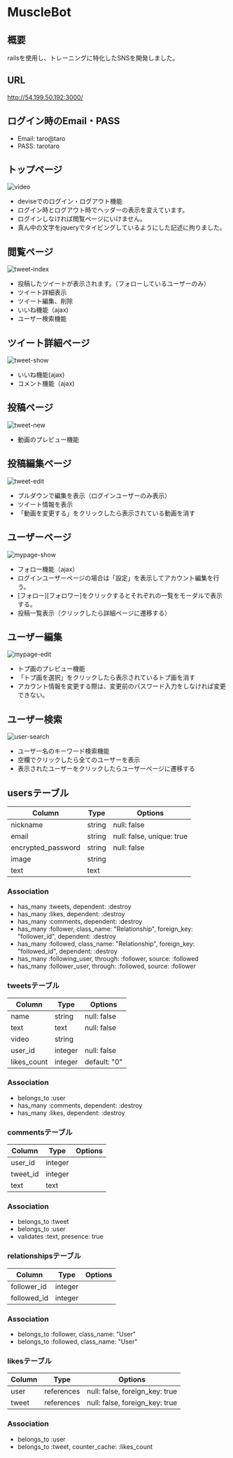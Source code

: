 # MuscleBot
## 概要
railsを使用し、トレーニングに特化したSNSを開発しました。
## URL 
http://54.199.50.192:3000/
## ログイン時のEmail・PASS
- Email: taro@taro
- PASS: tarotaro

## トップページ
![video](https://user-images.githubusercontent.com/68550855/104807684-0b80f600-5824-11eb-940e-5969d8166ff4.gif)

- deviseでのログイン・ログアウト機能
- ログイン時とログアウト時でヘッダーの表示を変えています。
- ログインしなければ閲覧ページにいけません。
- 真ん中の文字をjqueryでタイピングしているようにした記述に拘りました。



## 閲覧ページ
![tweet-index](https://user-images.githubusercontent.com/68550855/104797222-ca76ea80-57ff-11eb-999a-5644fb1ce969.gif)
 
- 投稿したツイートが表示されます。（フォローしているユーザーのみ）
- ツイート詳細表示
- ツイート編集、削除
- いいね機能（ajax)
- ユーザー検索機能

## ツイート詳細ページ
![tweet-show](https://user-images.githubusercontent.com/68550855/104807601-7b42b100-5823-11eb-8356-e56107196d44.gif)

- いいね機能(ajax)
- コメント機能（ajax)

## 投稿ページ
![tweet-new](https://user-images.githubusercontent.com/68550855/104796762-89310b80-57fc-11eb-94d2-8d09dafd63fd.gif)

- 動画のプレビュー機能

## 投稿編集ページ
![tweet-edit](https://user-images.githubusercontent.com/68550855/104797130-1ffec780-57ff-11eb-8473-ead26ba960c7.gif)

- プルダウンで編集を表示（ログインユーザーのみ表示）
- ツイート情報を表示
- 「動画を変更する」をクリックしたら表示されている動画を消す

## ユーザーページ
![mypage-show](https://user-images.githubusercontent.com/68550855/104797032-86cfb100-57fe-11eb-8e53-b57b3a56f1f8.gif)

- フォロー機能（ajax）
- ログインユーザーページの場合は「設定」を表示してアカウント編集を行う。
- [フォロー][フォロワー]をクリックするとそれぞれの一覧をモーダルで表示する。
- 投稿一覧表示（クリックしたら詳細ページに遷移する）

## ユーザー編集　
![mypage-edit](https://user-images.githubusercontent.com/68550855/104797172-74a24280-57ff-11eb-817d-7299fcf6d704.gif)

- トプ画のプレビュー機能
- 「トプ画を選択」をクリックしたら表示されているトプ画を消す
- アカウント情報を変更する際は、変更前のパスワード入力をしなければ変更できない。

## ユーザー検索
![user-search](https://user-images.githubusercontent.com/68550855/104797093-ed54cf00-57fe-11eb-902b-3cf0626907ce.gif)

- ユーザー名のキーワード検索機能
- 空欄でクリックしたら全てのユーザーを表示
- 表示されたユーザーをクリックしたらユーザーページに遷移する


## usersテーブル

|Column|Type|Options|
|------|----|-------|
|nickname|string|null: false|
|email|string|null: false, unique: true|
|encrypted_password|string|null: false|
|image|string|
|text|text|

### Association
- has_many :tweets, dependent: :destroy
- has_many :likes, dependent: :destroy
- has_many :comments, dependent: :destroy
- has_many :follower, class_name: "Relationship", foreign_key: "follower_id", dependent: :destroy 
- has_many :followed, class_name: "Relationship", foreign_key: "followed_id", dependent: :destroy
- has_many :following_user, through: :follower, source: :followed
- has_many :follower_user, through: :followed, source: :follower

### tweetsテーブル

|Column|Type|Options|
|------|----|-------|
|name|string|null: false|
|text|text|null: false|
|video|string||
|user_id|integer|null: false|
|likes_count|integer|default: "0"|

### Association

- belongs_to :user
- has_many :comments, dependent: :destroy
- has_many :likes, dependent: :destroy


### commentsテーブル

|Column|Type|Options|
|------|----|-------|
|user_id|integer|
|tweet_id|integer|
|text|text|

### Association

- belongs_to :tweet
- belongs_to :user
- validates :text, presence: true


### relationshipsテーブル

|Column|Type|Options|
|------|----|-------|
|follower_id|integer|
|followed_id|integer|

### Association

- belongs_to :follower, class_name: "User"
- belongs_to :followed, class_name: "User"

### likesテーブル
|Column|Type|Options|
|------|----|-------|
|user|references|null: false, foreign_key: true|
|tweet|references|null: false, foreign_key: true|

### Association
- belongs_to :user
- belongs_to :tweet, counter_cache: :likes_count